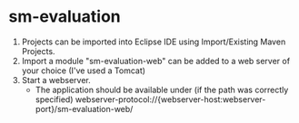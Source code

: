 sm-evaluation
=======================
1. Projects can be imported into Eclipse IDE using Import/Existing Maven Projects.
2. Import a module "sm-evaluation-web" can be added to a web server of your choice (I've used a Tomcat)
3. Start a webserver. 
	- The application should be available under (if the path was correctly specified) webserver-protocol://{webserver-host:webserver-port}/sm-evaluation-web/